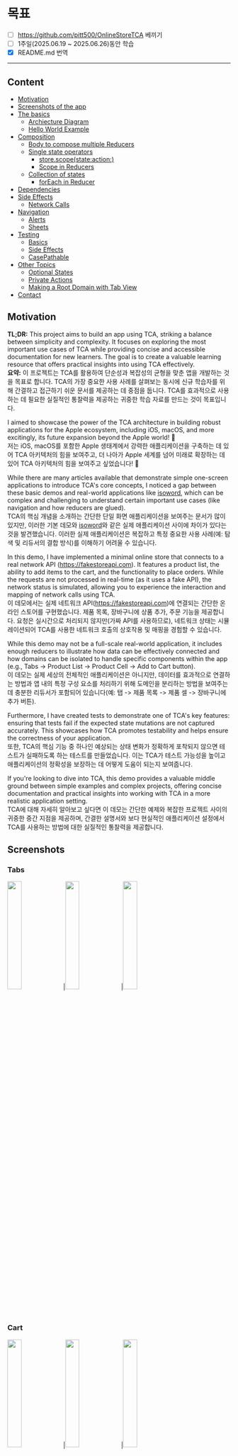 # 목표

- [ ] https://github.com/pitt500/OnlineStoreTCA 베끼기
- [ ] 1주일(2025.06.19 ~ 2025.06.26)동안 학습
- [x] README.md 번역

---

## Content

* [Motivation](#motivation)
* [Screenshots of the app](#screenshots)
* [The basics](#the-basics)
    * [Archiecture Diagram](#archiecture-diagram)
    * [Hello World Example](#hello-world-example)
* [Composition](#composition)
    * [Body to compose multiple Reducers](#body-to-compose-multiple-reducers)
    * [Single state operators](#single-state-operators)
      * [store.scope(state:action:)](#storescopestateaction)
      * [Scope in Reducers](#scope-in-reducers)
    * [Collection of states](#collection-of-states)
      * [forEach in Reducer](#foreach-in-reducer)
* [Dependencies](#dependencies)
* [Side Effects](#side-effects)
    * [Network Calls](#network-calls)
* [Navigation](#navigation)
    * [Alerts](#alerts)
    * [Sheets](#sheets)
* [Testing](#testing)
    * [Basics](#testing-basics)
    * [Side Effects](#testing-side-effects)
    * [CasePathable](#testing-CasePathable)
* [Other Topics](#other-topics)
    * [Optional States](#optional-states)
    * [Private Actions](#private-actions)
    * [Making a Root Domain with Tab View](#making-a-root-domain-with-tab-view)
* [Contact](#contact)

## Motivation

**TL;DR:** This project aims to build an app using TCA, striking a balance between simplicity and complexity. It focuses on exploring the most important use cases of TCA while providing concise and accessible documentation for new learners. The goal is to create a valuable learning resource that offers practical insights into using TCA effectively.  
**요약:** 이 프로젝트는 TCA를 활용하여 단순성과 복잡성의 균형을 맞춘 앱을 개발하는 것을 목표로 합니다. TCA의 가장 중요한 사용 사례를 살펴보는 동시에 신규 학습자를 위해 간결하고 접근하기 쉬운 문서를 제공하는 데 중점을 둡니다. TCA를 효과적으로 사용하는 데 필요한 실질적인 통찰력을 제공하는 귀중한 학습 자료를 만드는 것이 목표입니다. 
 
I aimed to showcase the power of the TCA architecture in building robust applications for the Apple ecosystem, including iOS, macOS, and more excitingly, its future expansion beyond the Apple world! 🚀  
저는 iOS, macOS를 포함한 Apple 생태계에서 강력한 애플리케이션을 구축하는 데 있어 TCA 아키텍처의 힘을 보여주고, 더 나아가 Apple 세계를 넘어 미래로 확장하는 데 있어 TCA 아키텍처의 힘을 보여주고 싶었습니다! 🚀 
 
While there are many articles available that demonstrate simple one-screen applications to introduce TCA's core concepts, I noticed a gap between these basic demos and real-world applications like [isoword](https://github.com/pointfreeco/isowords), which can be complex and challenging to understand certain important use cases (like navigation and how reducers are glued).  
TCA의 핵심 개념을 소개하는 간단한 단일 화면 애플리케이션을 보여주는 문서가 많이 있지만, 이러한 기본 데모와 [isoword](https://github.com/pointfreeco/isowords)와 같은 실제 애플리케이션 사이에 차이가 있다는 것을 발견했습니다. 이러한 실제 애플리케이션은 복잡하고 특정 중요한 사용 사례(예: 탐색 및 리듀서의 결합 방식)를 이해하기 어려울 수 있습니다.  
 
In this demo, I have implemented a minimal online store that connects to a real network API (https://fakestoreapi.com). It features a product list, the ability to add items to the cart, and the functionality to place orders. While the requests are not processed in real-time (as it uses a fake API), the network status is simulated, allowing you to experience the interaction and mapping of network calls using TCA.  
이 데모에서는 실제 네트워크 API(https://fakestoreapi.com)에 연결되는 간단한 온라인 스토어를 구현했습니다. 제품 목록, 장바구니에 상품 추가, 주문 기능을 제공합니다. 요청은 실시간으로 처리되지 않지만(가짜 API를 사용하므로), 네트워크 상태는 시뮬레이션되어 TCA를 사용한 네트워크 호출의 상호작용 및 매핑을 경험할 수 있습니다.  
 
While this demo may not be a full-scale real-world application, it includes enough reducers to illustrate how data can be effectively connected and how domains can be isolated to handle specific components within the app (e.g., Tabs -> Product List -> Product Cell -> Add to Cart button).  
이 데모는 실제 세상의 전체적인 애플리케이션은 아니지만, 데이터를 효과적으로 연결하는 방법과 앱 내의 특정 구성 요소를 처리하기 위해 도메인을 분리하는 방법을 보여주는 데 충분한 리듀서가 포함되어 있습니다(예: 탭 -> 제품 목록 -> 제품 셀 -> 장바구니에 추가 버튼).  
 
Furthermore, I have created tests to demonstrate one of TCA's key features: ensuring that tests fail if the expected state mutations are not captured accurately. This showcases how TCA promotes testability and helps ensure the correctness of your application.  
또한, TCA의 핵심 기능 중 하나인 예상되는 상태 변화가 정확하게 포착되지 않으면 테스트가 실패하도록 하는 테스트를 만들었습니다. 이는 TCA가 테스트 가능성을 높이고 애플리케이션의 정확성을 보장하는 데 어떻게 도움이 되는지 보여줍니다.  
 
If you're looking to dive into TCA, this demo provides a valuable middle ground between simple examples and complex projects, offering concise documentation and practical insights into working with TCA in a more realistic application setting.  
TCA에 대해 자세히 알아보고 싶다면 이 데모는 간단한 예제와 복잡한 프로젝트 사이의 귀중한 중간 지점을 제공하며, 간결한 설명서와 보다 현실적인 애플리케이션 설정에서 TCA를 사용하는 방법에 대한 실질적인 통찰력을 제공합니다.  
 
## Screenshots

### Tabs
<img src="./Images/demo1.png"  width="25%" height="25%">|<img src="./Images/demo2.png"  width="25%" height="25%">|<img src="./Images/demo6.png"  width="25%" height="25%">

### Cart
<img src="./Images/demo3.png"  width="25%" height="25%">|<img src="./Images/demo4.png"  width="25%" height="25%">|<img src="./Images/demo5.png"  width="25%" height="25%">

## The basics
### Archiecture Diagram
<img src="./Images/TCA_Architecture2.png">

### Hello World Example
Consider the following implementation of a simple app using TCA, where you will have two buttons: one to increment a counter displayed on the screen and the other to decrement it.  
TCA를 사용하여 간단한 앱을 구현해 보겠습니다. 여기에는 두 개의 버튼이 있습니다. 하나는 화면에 표시된 카운터를 증가시키는 버튼이고, 다른 하나는 감소시키는 버튼입니다.  
 
Here's an example of how this app would be coded with TCA:  
다음은 TCA를 사용하여 이 앱을 코딩하는 방법의 예입니다.  
 
1. A struct that will represent the domain of the feature. This struct must conform `ReducerProtocol` protocol and providing `State` struct, `Action` enum and `reduce` method.
<br>기능의 도메인을 나타내는 구조체입니다. 이 구조체는 `ReducerProtocol` 프로토콜을 준수해야 하며 `State` 구조체, `Action` 열거형, 그리고 `reduce` 메서드를 제공해야 합니다. 
 
```swift
struct CounterDomain: ReducerProtocol {
    struct State {
        // 기능의 상태 (State of the feature)
    }

    enum Action {
        // 앱에서 할 수 있는 작업 (actions that use can do in the app)
    }
    
    func reduce(into state: inout State, action: Action) -> EffectTask<Action> {
        // Method that will mutate the state given an action.
        // 동작(action)이 주어졌을 때 상태(state)를 변경하는 메서드입니다.
    }
}
```

2. The view that is presented in the screen will display the current state of the app.
<br>화면에 표시되는 뷰는 앱의 현재 상태(state)를 표시합니다.
<!-- [-] 0 [+] -->
<img src="./Images/viewDemo1.png" width="30%" height="30%">

```swift
struct State: Equatable {
    var counter = 0
}
```

3. When the user presses a button (let's say increase button), it will internally send an action to the store.
<br>사용자가 버튼(예를 들어 증가 버튼)을 누르면 내부적으로 스토어에 작업(action)이 전송됩니다.
<img src="./Images/actionDemo1.png" width="30%" height="30%">

```swift
enum Action: Equatable {
    case increaseCounter
    case decreaseCounter
}
```
 
4. The action will be received by the reducer and proceed to mutate the state. Reducer MUST also return an effect, that represent logic from the "outside world" (network calls, notifications, database, etc). If no effect is needed, just return `EffectTask.none` .
<br>액션은 리듀서(현재 상태와 액션을 받아 새로운 상태를 반환하는 순수 함수)에 의해 수신되어 상태를 변경합니다. 리듀서는 "외부 세계"(네트워크 호출, 알림, 데이터베이스 등)의 로직을 나타내는 이펙트(effect)도 반환해야 합니다. 이펙트가 필요하지 않으면 `EffectTask.none`을 반환하면 됩니다.
 - 비순수 작업은 이펙트를 통해 따로 실행하게끔 분리
 - 예) 리듀서는 네트워크 요청 자체를 수행하지 않고, “이런 요청을 수행하라”는 명령(Task)을 반환
  - 리듀서는 여전히 순수함수로 유지 (상태만 변경하고, 이펙트를 기술만 함)
```swift
func reduce(into state: inout State, action: Action) -> EffectTask<Action> {
    switch action {
    case .increaseCounter:
        state.counter += 1 // 상태 변경
        return .none // 이펙트 반환 (아무것도 안함)
    case .decreaseCounter:
        state.counter -= 1
        return .none
    }
}
```

5. Once the mutation is done and the reducer returned the effect, the view will render the update in the screen.
<br>변형(mutation)이 완료되고 리듀서가 효과를 반환하면 뷰는 화면에 업데이트를 렌더링합니다. 
<!-- [-] 1 [+] -->
<img src="./Images/viewUpdateDemo1.png" width="30%" height="30%">

6. To observe state changes in TCA, we need an object called `viewStore`, that in this example is wrapped within WithViewStore view. We can send an action from the view to the store using `viewStore.send()` and an `Action` value.
<br>TCA에서 상태 변경을 관찰하려면 `viewStore`라는 객체가 필요합니다. 이 예제에서는 이 객체가 WithViewStore 뷰로 래핑됩니다. `viewStore.send()`와 `Action` 값을 사용하여 뷰에서 스토어로 액션을 전송할 수 있습니다. 

```swift
struct ContentView: View {
    let store: Store<State, Action> // 상태와 작업을 저장하는 스토어

    var body: some View {
        WithViewStore(self.store) { viewStore in
            HStack {
                Button {
                    viewStore.send(.decreaseCounter) // decreaseCounter 액션을 전송
                } label: {
                    Text("-")
                        .padding(10)
                        .background(.blue)
                        .foregroundColor(.white)
                        .cornerRadius(10)
                }
                .buttonStyle(.plain)

                Text(viewStore.counter.description) // counter 값을 표시?
                    .padding(5)

                Button {
                    viewStore.send(.increaseCounter) // increaseCounter 액션을 전송
                } label: {
                    Text("+")
                        .padding(10)
                        .background(.blue)
                        .foregroundColor(.white)
                        .cornerRadius(10)
                }
                .buttonStyle(.plain)
            }
        }
    }
}
```

7. View is initialized by a `Store` object.
<br>View는 `Store` 객체에 의해 초기화됩니다. 

```swift
ContentView(
    store: Store(
        initialState: CounterDomain.State(),
        reducer: CounterDomain()
    )
)
```

## Composition (구성, 조립)

Composition refers to the process of building complex software systems by combining smaller, reusable software components. Take a look to this image:  
구성(Composition)은 작고 재사용 가능한 소프트웨어 구성 요소를 결합하여 복잡한 소프트웨어 시스템을 구축하는 과정을 말합니다. 다음 이미지를 살펴보세요.  

<!-- 카운터와 Add to Cart 버튼, 상품 사진, 상품명 컴포넌트를 조합해서 앱을 구성하는 사진 -->
<img src="./Images/composition2.png" width="80%" height="80%">

We started with a simple button counter, then we add an extra state to display text, next we put the whole button in a Product cell, and finally, each product cell will be part of a Product list. That is composition!  
간단한 버튼 카운터로 시작해서 텍스트를 표시할 상태를 추가하고, 그다음 버튼 전체를 제품 셀에 배치하고, 마지막으로 각 제품 셀을 제품 목록의 일부로 만듭니다. 이것이 바로 구성입니다!  

### Body to compose multiple Reducers

In the previous example, we demonstrated the usage of `reduce(into:action:)` to create our reducer function and define how state will be modified for each action. However, it's important to note that this method is suitable only for leaf components, which refer to the smallest components in your application.  
이전 예제에서는 `reduce(into:action:)`를 사용하여 리듀서 함수를 생성하고 각 액션의 상태를 어떻게 수정할지 정의하는 방법을 살펴보았습니다. 하지만 이 메서드는 애플리케이션에서 가장 작은 구성 요소를 가리키는 리프 구성 요소에만 적합하다는 점에 유의해야 합니다.  

For larger components, we can leverage the `body` property provided by the `ReducerProtocol`. This property enables you to combine multiple reducers, facilitating the creation of more comprehensive components. By utilizing the `body` property, you can effectively compose and manage the state mutations of these larger components.  
더 큰 컴포넌트의 경우, `ReducerProtocol`에서 제공하는 `body` 속성을 활용할 수 있습니다. 이 속성을 사용하면 여러 리듀서를 결합하여 더욱 포괄적인 컴포넌트를 쉽게 만들 수 있습니다. `body` 속성을 활용하면 이러한 더 큰 컴포넌트의 상태 변경을 효과적으로 구성하고 관리할 수 있습니다.  

```swift
var body: some ReducerProtocol<State, Action> {
    ChildReducer1()
    Reduce { state, action in
        switch action {
        case .increaseCounter:
            state.counter += 1
            return .none
        case .decreaseCounter:
            state.counter -= 1
            return .none
        }
    }
    ChildReducer2()
}
```

`Reduce` 클로저는 항상 부모 도메인의 로직을 캡슐화합니다. 추가 구성 요소를 결합하는 방법을 알아보려면 아래 내용을 계속 읽어보세요.  

> Compared to the previous version of TCA without `ReducerProtocol`, the order of child reducers will not affect the result. Parent Reducer (`Reduce`) will be always executed at the end.<br>`ReducerProtocol`이 없는 이전 버전의 TCA와 비교했을 때, 자식 리듀서의 순서는 결과에 영향을 미치지 않습니다. 부모 리듀서(`Reduce`)는 항상 마지막에 실행됩니다.  

### Single state operators

For single states (all except collections/lists), TCA provides operators to glue the components and make bigger ones.  
단일 상태(컬렉션/목록 제외)의 경우 TCA는 구성 요소를 연결하고 더 큰 구성 요소를 만드는 연산자를 제공합니다.  

#### store.scope(state:action:) 

`store.scope` is an operator used in views to get the child domain's (`AddToCartDomain`) state and action from parent domain (`ProductDomain`) to initialize subviews.  
`store.scope`는 자식 도메인(`AddToCartDomain`)의 상태와 부모 도메인(`ProductDomain`)의 작업을 가져와서 하위 뷰를 초기화하는 데 사용되는 연산자입니다.  

For example, the `ProductDomain` below contains two properties as part of its state: `product` and `addToCartState`.  
예를 들어, 아래의 `ProductDomain`에는 상태의 일부로 `product`와 `addToCartState`라는 두 가지 속성이 포함되어 있습니다.  

```swift
struct ProductDomain: ReducerProtocol {
    struct State: Equatable, Identifiable {
        let product: Product
        // 서브도메인 AddToCartDomain의 상태를 초기화
        // 서브도메인의 상태도 포함
        var addToCartState = AddToCartDomain.State() 
    }
    // ...
```

 - 장바구니에 담기 기능의 상태, 액션, 리듀서는 `AddToCartDomain` 안에 완전히 캡슐화
 - `ProductDomain`은 `AddToCartDomain`을 자식처럼 포함시켜서 연결만 해주면 됨
 - 관심사의 분리(ProductDomain은 제품 화면만, AddCart... 는 장바구니 액션만 관리), 재사용성 증가, 유지보수성 향상 

Furthermore, we utilize an action with an associated value that encapsulates all actions from the child domain, providing a comprehensive and cohesive approach.  
더욱이 우리는 자식 도메인의 모든 동작을 캡슐화하는 연관된 값(associated value)이 있는 동작(action)을 활용하여 포괄적이고 응집력 있는(comprehensive and cohesive) 접근 방식을 제공합니다.  

```swift
struct ProductDomain: ReducerProtocol {
    // State ...

    enum Action {
        case addToCart(AddToCartDomain.Action)
    }
    // ...
```


Let's consider the scenario where we need to configure the `ProductCell` view below.  
아래에서 `ProductCell` 뷰를 구성해야 하는 시나리오를 고려해 보겠습니다.  

The `ProductCell` is designed to handle the `ProductDomain`, while we need to provide some information to initialize the `AddToCartButton`. 
 `ProductCell`은 `ProductDomain`을 처리하도록 설계되었지만, `AddToCartButton`을 초기화하기 위한 정보를 제공해야 합니다.  
 
However, the `AddToCartButton` is only aware of its own domain, `AddToCartDomain`, and not the `ProductDomain`.  
그러나 `AddToCartButton`은 자체 도메인인 `AddToCartDomain`만 인식하고 `ProductDomain`은 인식하지 못합니다.  

To address this, we can use the `scope` method from `store` to get the child's state and action from parent domain.  
이 문제를 해결하기 위해 `store`의 `scope` 메서드를 사용하여 부모 도메인에서 자식 도메인의 상태와 동작을 가져올 수 있습니다. 
 
This enables us to narrow down the scope of the button to focus solely on its own functionality.  
이렇게 하면 버튼의 범위를 좁혀 버튼 자체 기능에만 집중할 수 있습니다.  

```swift
struct ProductCell: View {
    let store: Store<ProductDomain.State, ProductDomain.Action>
    
    var body: some View {
        WithViewStore(self.store) { viewStore in
            // More views here ...
            AddToCartButton(
                store: self.store.scope( // store의 scope 메서드: 부모 도메인(Product...)에서 자식 도메인(AddToCart...)의 상태와 동작을 가져올 수 있음
                    state: \.addToCartState,
                    action: ProductDomain.Action.addToCart
                )
            )
        }
    }
```

By employing this approach, the `AddToCartDomain` will solely possess knowledge of its own state and remain unaware of any product-related information.  
이 접근 방식을 사용하면 `AddToCartDomain`은 자체 상태에 대한 지식(장바구니 추가 관련)만 가지게 되고 제품 관련 정보(Product 관련)는 전혀 알 수 없게 됩니다.  


#### Scope in Reducers

`Scope` is utilized within the `body` to seamlessly transform the child reducer (`AddToCart`) into a compatible form that aligns with the parent reducer (`Product`). This allows for smooth integration and interaction between the two.  
`body` 내에서 `Scope`를 활용하여 자식 리듀서(`AddToCart`)를 부모 리듀서(`Product`)와 일치하는 호환 가능한 형태로 원활하게 변환합니다. 이를 통해 두 리듀서 간의 원활한 통합과 상호작용이 가능합니다.  

```swift
var body: some ReducerProtocol<State, Action> {
    // /ProductDo... : case path 문법: enum 열거형에서 특정 Value를 꺼내거나 넣을 수 있는 경로
    // enum Action { case addToCart(AddToCartDomain.Action) } 에서 안의 값 AddToCartDomain.Action을 꺼내기 위함
    Scope(state: \.addToCartState, action: /ProductDomain.Action.addToCart) {
        AddToCartDomain()
    }
    Reduce { state, action in
        // Parent Reducer logic ...
    }
}
```

This transformation becomes highly valuable when combining multiple reducers to construct a more complex component.  
이러한 변환은 여러 개의 리듀서를 결합하여 더 복잡한 구성요소를 구성할 때 매우 귀중해집니다.  

> 이전 버전에서는 `pullback` 및 `combine` 연산자를 사용하여 동일한 연산을 수행했습니다. 이 [동영상](https://youtu.be/Zf2pFEa3uew)을 시청할 수 있습니다.

### Collection of states

Are you looking to manage a collection of states? TCA offers excellent support for that as well!  
여러 상태를 관리하고 싶으신가요? TCA가 훌륭한 지원을 제공해 드립니다!  

In this particular example, instead of using a regular array, TCA requires a list of (`Product`) states, which can be achieved by utilizing `IdentifiedArray`:  
이 특정 예에서 TCA는 일반 배열을 사용하는 대신 `IdentifiedArray`를 활용하여 달성할 수 있는 (`Product`) 상태 목록을 요구합니다.  
```swift
struct ProductListDomain: ReducerProtocol {
    struct State: Equatable {
        var productList: IdentifiedArrayOf<ProductDomain.State> = []
        // ...    
    }
    // ...
}
```

#### forEach in Reducer

The `forEach` operator functions similarly to the [`Scope`](#scope-in-reducers) operator, with the distinction that it operates on a collection of states. It effectively transforms the child reducers into compatible forms that align with the parent reducer.  
`forEach` 연산자는 [`Scope`](#scope-in-reducers) 연산자와 유사하게 동작하지만, 상태 컬렉션에 대해 동작한다는 차이점이 있습니다. 이 연산자는 자식 리듀서를 부모 리듀서와 호환되는 형태로 효과적으로 변환합니다.  

```swift
struct ProductListDomain: ReducerProtocol {
    // State and Actions ...
    
    var body: some ReducerProtocol<State, Action> {
        Reduce { state, action in
            // Parent Reducer...
        }
        .forEach(
            \.productList, 
            action: /ProductListDomain.Action.product(id:action:)
        ) {
            ProductDomain()
        }
    }
}
```

Subsequently, in the user interface, we employ `ForEachStore` and `store.scope` to iterate through all the (`Product`) states and actions. This enables us to send actions to the corresponding cell and modify its state accordingly.  
이후 사용자 인터페이스에서 `ForEachStore`와 `store.scope`를 사용하여 모든 (`Product`) 상태와 동작을 반복합니다. 이를 통해 해당 셀에 동작을 전송하고 그에 따라 상태를 수정할 수 있습니다.  

```swift
List {
    ForEachStore(
        self.store.scope(
            state: \.productListState,
            action: ProductListDomain.Action
                .product(id: action:)
        )
    ) {
        ProductCell(store: $0)
    }
}
```

> 레거시 `forEach` 연산자가 있습니다. 자세히 알아보려면 이 [비디오](https://youtu.be/sid-zfggYhQ)를 확인하세요.

## Dependencies

In previous iterations of TCA, `Environment` played a crucial role in consolidating all the dependencies utilized by a domain.  
이전 버전의 TCA에서는 `환경`이 도메인에서 사용되는 모든 종속성을 통합하는 데 중요한 역할을 했습니다.  

With the introduction of the [`ReducerProtocol`](https://www.pointfree.co/blog/posts/81-announcing-the-reducer-protocol), we have eliminated the concept of `Environment`. As a result, dependencies now reside directly within the domain.  
[`ReducerProtocol`](https://www.pointfree.co/blog/posts/81-announcing-the-reducer-protocol)의 도입으로 `환경`이라는 개념이 사라졌습니다. 그 결과, 종속성(도메인 로직(예: 리듀서)이 외부 세계와 상호작용하기 위해 의존하는 기능이나 객체)은 이제 도메인 내에 직접 존재합니다.  

도메인 로직은 이 종속성들을 함수로 주입받아 사용함으로써:
 - 외부 시스템에 의존은 하되,
 - 직접 호출하지 않고,
 - 테스트 가능하고 유연하게 작성할 수 있게 됩니다.

```swift
struct ProductListDomain: ReducerProtocol {
    // State ...

    // Actions...

    var fetchProducts: () async throws -> [Product] // 네트워크에서 제품 목록 가져오기 -> 도메인이 스스로 못함
    var sendOrder: ([CartItem]) async throws -> String // 장바구니 항목을 서버로 전송
    var uuid: () -> UUID // UUID 생성 -> 테스트 시 고정값으로 대체 가능

    // Reducer ...
}
```

Nevertheless, we have the option to leverage the [Dependencies Framework](https://github.com/pointfreeco/swift-dependencies) to achieve a more enhanced approach in managing our dependencies:  
그럼에도 불구하고, 우리는 종속성을 관리하는 데 있어 보다 향상된 접근 방식을 얻기 위해 [종속성 프레임워크](https://github.com/pointfreeco/swift-dependencies)를 활용할 수 있는 옵션이 있습니다.  

```swift
struct ProductListDomain: ReducerProtocol {
    // State ...

    // Actions...

    @Dependency(\.apiClient.fetchProducts) var fetchProducts
    @Dependency(\.apiClient.sendOrder) var sendOrder
    @Dependency(\.uuid) var uuid

    // Reducer ...
}
```

> TCA에서 Environment 객체가 작동하는 방식에 대해 자세히 알아보려면 이 [비디오](https://youtu.be/sid-zfggYhQ?list=PLHWvYoDHvsOVo4tklgLW1g7gy4Kmk4kjw&t=103)를 시청하세요.

## Side Effects

A side effect refers to an observable change that arises when executing a function or method. This encompasses actions such as modifying state outside the function, performing I/O operations to a file or making network requests. TCA facilitates the encapsulation of such side effects through the use of `EffectTask` objects.  
부작용은 함수나 메서드를 실행할 때 발생하는 관찰 가능한 변화를 의미합니다. 여기에는 함수 외부에서 상태를 수정하거나, 파일에 I/O 작업을 수행하거나, 네트워크 요청을 하는 등의 동작이 포함됩니다. TCA는 `EffectTask` 객체를 사용하여 이러한 부작용을 캡슐화합니다.  

<img src="./Images/sideEffects1.png" width="80%" height="80%">

> If you want to learn more about side effects, check out this [video](https://youtu.be/t3HHam3GYkU)

### Network calls

Network calls are a fundamental aspect of mobile development, and TCA offers robust tools to handle them efficiently. As network calls are considered external interactions or [side effects](#side-effects), TCA utilizes the `EffectTask` object to encapsulate these calls. Specifically, network calls are encapsulated within the `EffectTask.task` construct, allowing for streamlined management of asynchronous operations within the TCA framework.
네트워크 호출은 모바일 개발의 기본적인 측면이며, TCA는 이를 효율적으로 처리할 수 있는 강력한 도구를 제공합니다. 네트워크 호출은 외부 상호작용 또는 [부작용](#side-effects)으로 간주되므로 TCA는 `EffectTask` 객체를 사용하여 이러한 호출을 캡슐화합니다. 특히, 네트워크 호출은 `EffectTask.task` 구조 내에 캡슐화되어 TCA 프레임워크 내에서 비동기 작업을 효율적으로 관리할 수 있습니다.  

However, it's important to note that the task operator alone is responsible for making the web API call. To obtain the actual response, an additional action needs to be implemented, which will capture and store the result within a `TaskResult` object.
하지만 웹 API 호출은 작업 연산자(task operator)만 담당한다는 점에 유의해야 합니다. 실제 응답을 얻으려면 결과를 캡처하여 `TaskResult` 객체에 저장하는 추가 액션을 구현해야 합니다.  

```
enum TaskResult<Success> {
  case success(Success)
  case failure(Error)
}
```

```swift
struct ProductListDomain: ReducerProtocol {
    // State and more ...
    
    enum Action: Equatable {
        case fetchProducts
        case fetchProductsResponse(TaskResult<[Product]>)
    }
   
    var fetchProducts: () async throws -> [Product]
    var uuid: () -> UUID
    
    var body: some ReducerProtocol<State, Action> {
        // Other child reducers...
        Reduce { state, action in
            switch action {
            case .fetchProducts:
                return .task {
                    // Just making the call 
                    await .fetchProductsResponse(
                        TaskResult { try await fetchProducts() }
                    )
                }
            case .fetchProductsResponse(.success(let products)):
                // Getting the success response
                // IdentifiedArray:  Identifiable 프로토콜을 따르는 요소를 효율적으로 다룰 수 있게 해줍니다. (ID 접근 가능, 순서 보존, 중복 없음)
                // 비동기로 받아온 상품 목록을, 각각 식별 가능한 상태 객체로 변환하고 리스트에 반영하는 부분입니다.
                state.productListState = IdentifiedArrayOf(
                    uniqueElements: products.map {
                        ProductDomain.State(
                            id: uuid(),
                            product: $0
                        )
                    }
                )
                return .none
            case .fetchProductsResponse(.failure(let error)):
                // Getting an error from the web API
                print("Error getting products, try again later.", error)
                return .none
            }
        }
    }
}
```

> To learn more about network requests in TCA, I recommend watching this insightful [video](https://youtu.be/sid-zfggYhQ?list=PLHWvYoDHvsOVo4tklgLW1g7gy4Kmk4kjw&t=144) that explains asynchronous requests. Additionally, you can refer to this informative [video](https://youtu.be/j2qymM6i9n4) that demonstrates the configuration of a real web API call, providing practical insights into the process.

## Navigation

 Navigation is a huge and complex topic. Navigation are alerts, confirmation dialogs, sheets, popovers and links. Also, you can add a custom navigations if you want. In this project you will see alerts and sheets.  
탐색은 방대하고 복잡한 주제입니다. 탐색에는 알림(alerts), 확인 대화상자, 시트, 팝오버, 링크가 포함됩니다. 원하는 경우 사용자 지정 탐색을 추가할 수도 있습니다. 이 프로젝트에서는 알림과 시트를 살펴보겠습니다.  

### Alerts

TCA 라이브러리는 `AlertView`를 지원하여 TCA 아키텍처를 벗어나지 않고도 사용자 지정 상태 추가 및 일관된 UI 구축 방식을 지원합니다. TCA를 사용하여 나만의 알림을 만들려면 다음 단계를 따르세요.  

1. Create the alert actions inside of the Action enum of the reducer. The recommended way is create a nested enum inside the action.
<br>리듀서의 Action 열거형 내부에 알림 액션을 생성합니다. 권장하는 방법은 액션 내부에 중첩된 열거형을 생성하는 것입니다.  

```swift
enum Action: Equatable {
    enum Alert {
        case alertAction1
        case alertAction2
        ....
    }
}
```

2. Next, create a case alert and use `PresentationAction`.
<br>다음으로, case alert을 만들고 `PresentationAction`을 사용합니다.

```swift
enum Action: Equatable {
    case alert(PresentationAction<Alert>)
    case alertButtonTapped

    enum Alert {
        case alertAction1
        case alertAction2
        ....
    }
}
```

`PresentationAction` is a generic that represents the presented actions and an special action named dismiss. This is very useful case because with the dismiss action, the reducer can manage if a side effect is running and remove to the system. More information about effect cancelling in navigations [here](https://www.pointfree.co/collections/composable-architecture/navigation/ep225-composable-navigation-behavior).
<br>`PresentationAction`은 제시된 액션과 'dismiss'라는 특수 액션을 나타내는 제네릭 액션입니다. 이 액션은 리듀서가 이 액션을 통해 사이드 이펙트 실행 여부를 관리하고 시스템에서 제거할 수 있기 때문에 매우 유용합니다.

```swift
public enum PresentationAction<Action> {
  /// An action sent to `nil` out the associated presentation state.
  case dismiss

  /// An action sent to the associated, non-`nil` presentation state.
  /// indirect는 Swift의 열거형(enum)에서 자기 자신을 재귀적으로 참조할 수 있게 해주는 키워드입니다. (힙 메모리에 할당)
  indirect case presented(Action)
}
```

3. Create an alert state inside of the reducer.
<br>리듀서 내부에 알림 상태를 생성합니다.

```swift
@Presents var alert: AlertState<Action.Alert>?
```

`@Presents` is a property wrapper that you need to use when creates a navigation state in the reducer. The reason to use `@Presents` is when composing a lots of features together, the root state could overflow the stack. More information [here](https://www.pointfree.co/collections/composable-architecture/navigation/ep230-composable-navigation-stack-vs-heap).  
`@Presents`는 리듀서에서 탐색 상태를 생성할 때 사용해야 하는 속성 래퍼입니다. `@Presents`를 사용하는 이유는 여러 기능을 함께 구성할 때 루트 상태가 스택을 오버플로할 수 있기 때문입니다. 

4. Extent `AlertState` and create as many alerts as you want. You can create a property wrapper or a function if you need some dynamic information.
<br>`AlertState`의 범위를 지정하고 원하는 만큼 알림을 생성하세요. 동적 정보가 필요한 경우 속성 래퍼나 함수를 생성할 수 있습니다.

```swift
extension AlertState where Action == CartListDomain.Action.Alert {
    static var successAlert: AlertState {
        AlertState {
            TextState("Thank you!")
        } actions: {
            ButtonState(action: .dismissSuccessAlert, label: { TextState("Done") })
            ButtonState(role: .cancel, action: .didCancelConfirmation, label: { TextState("Cancel") })
        } message: {
            TextState("Your order is in process.")
        }
    }

    static func confirmationAlert(totalPriceString: String) -> AlertState {
        AlertState {
            TextState("Confirm your purchase")
        } actions: {
            ButtonState(action: .didConfirmPurchase, label: { TextState("Pay \(totalPriceString)") })
            ButtonState(role: .cancel, action: .didCancelConfirmation, label: { TextState("Cancel") })
        } message: {
            TextState("Do you want to proceed with your purchase of \(totalPriceString)?")
        }
    }
}
```

5. Inside of the body of the reducer you can set the alert. As the state is an optional value, you need to implement `ifLet` in the reducer. This is a particular modifier that not need a reducer like a tipical `ifLet` reducer.
<br>리듀서 본문 내에서 알림을 설정할 수 있습니다. state는 선택 사항이므로 리듀서에 `ifLet`을 구현해야 합니다. 이는 일반적인 `ifLet` 리듀서처럼 리듀서가 필요하지 않은 특수한 수정자입니다.
<br><br>
Another question is when you use a reducer for navigation, you will use the binding operator `$` in the state. This is because navigation modifiers in SwiftUI use a binding for presenting, usually the `isPresented` boolean. In this case, in order to manage when the alert is presented or no, you use a binding state in the reducer. Now, the reducer is fully synchronized with the view.
<br>또 다른 질문은 탐색에 리듀서를 사용할 때 상태에 바인딩 연산자 `$`를 사용하게 된다는 것입니다. SwiftUI의 탐색 수정자는 일반적으로 `isPresented` 부울 값을 사용하여 표시를 위한 바인딩을 사용하기 때문입니다. 이 경우, 알림 표시 여부를 관리하기 위해 리듀서에서 바인딩 상태를 사용합니다. 이제 리듀서는 뷰와 완전히 동기화됩니다.

```swift
var body: some ReducerOf<Self> {
        Reduce { state, action in
            switch action {
                case .alert:
                    return .none
                case .alertButtonTapped:
                    state.alert = .successAlert
                    return .none
            }
        }
        .ifLet(
            \.$alert, 
            action: \.alert
        )
}
```

<details>
<summary>See Alerts in previous versions of TCA</summary>

The TCA library also offers support for `AlertView`, enabling the addition of custom state and a consistent UI building approach without deviating from the TCA architecture. To create your own alert using TCA, follow these steps:  
TCA 라이브러리는 `AlertView`도 지원하여 TCA 아키텍처를 벗어나지 않고도 사용자 지정 상태 추가 및 일관된 UI 구축 방식을 구현할 수 있습니다. TCA를 사용하여 나만의 알림을 만들려면 다음 단계를 따르세요.  

1. Create an `AlertState` with actions of your own domain.
2. Create the actions that will trigger events for the alert:
    - Initialize AlertState (`didPressPayButton`)
    - Dismiss the alert (`didCancelConfirmation`)
    - Execute the alert's handler (`didConfirmPurchase`)

```swift
struct CartListDomain: ReducerProtocol {
    struct State: Equatable {
        var confirmationAlert: AlertState<CartListDomain.Action>?
        
        // More properties ...
    }
    
    enum Action: Equatable {
        case didPressPayButton
        case didCancelConfirmation
        case didConfirmPurchase
        
        // More actions ...
    }
    
    var body: some ReducerProtocol<State, Action> {
        Reduce { state, action in
            switch action {
            case .didCancelConfirmation:
                state.confirmationAlert = nil
                return .none
            case .didConfirmPurchase:
                // Sent order and Pay ...
            case .didPressPayButton:
                state.confirmationAlert = AlertState(
                    title: TextState("Confirm your purchase"),
                    message: TextState("Do you want to proceed with your purchase of \(state.totalPriceString)?"),
                    buttons: [
                        .default(
                            TextState("Pay \(state.totalPriceString)"),
                            action: .send(.didConfirmPurchase)),
                        .cancel(TextState("Cancel"), action: .send(.didCancelConfirmation))
                    ]
                )
                return .none
            // More actions ...
            }
        }
        .forEach(\.cartItems, action: /Action.cartItem(id:action:)) {
            CartItemDomain()
        }
    }
}              
```
</details>

### Sheets

Other type of navigation are sheets. To create your own alert using TCA, follow these steps:  
다른 유형의 탐색으로는 시트가 있습니다. TCA를 사용하여 나만의 알림을 만들려면 다음 단계를 따르세요.  

1. As the alerts, create the state. You use `@Presents` to avoid accidentally overflow the stack.
<br>알림과 함께 상태를 생성합니다. `@Presents`를 사용하면 실수로 스택 오버플로를 방지할 수 있습니다.

```swift
@Presents var cartState: CartListDomain.State?
```

2. Next, create the action. Remember to use PresentationAction inside the case of the sheet.
<br>다음으로, 액션을 만듭니다. 시트의 `case` 안에서 PresentationAction을 사용하는 것을 잊지 마세요.

```swift
case cart(PresentationAction<CartListDomain.Action>)
```

3. Create the `ifLet` in the reducer. Here, you need to define the reducer of the destination.
<br>리듀서에 `ifLet`을 생성합니다. 여기서는 대상 리듀서를 정의해야 합니다.

```swift
.ifLet(\.$cartState, action: \.cart) {
    CartListDomain()
}
```

4. Finally, in the view, you can define the sheet operator like this.
<br>마지막으로 뷰에서 시트 연산자를 이렇게 정의할 수 있습니다.

```swift
.sheet(
  item: $store.scope(
    state: \.cartState,
    action: \.cart
  )
) { store in
  CartListView(store: store)
}
```

<details>
<summary>See Sheets in previous versions of TCA</summary>
### Opening Modal Views

If you require to open a view modally in SwiftUI, you will need to use `sheet` modifier and provide a binding parameter:
```swift
func sheet<Content>(
    isPresented: Binding<Bool>,
    onDismiss: (() -> Void)? = nil, @ViewBuilder content: @escaping () -> Content
) -> some View where Content : View
```

To utilize this modifier (or any modifier with binding parameters) in TCA, it is necessary to employ the `binding` operator from `viewStore` and supply two parameters:

1. The state property that will undergo mutation.
2. The action that will trigger the mutation.

```swift
// Domain:
struct Domain: ReducerProtocol {
    struct State {
        var shouldOpenModal = false
    }
    enum Action {
        case setCartView(isPresented: Bool)
    }

    var body: some ReducerProtocol<State, Action> {
        Reduce { state, action in
            switch action {
                case .setCartView(let isPresented):
                    state.shouldOpenModal = isPresented
            }
        }
    }
}

// UI:
Text("Parent View")
.sheet(
    isPresented: viewStore.binding(
        get: \.shouldOpenModal,
        send: Action.setModalView(isPresented:)
    )
) {
    Text("I'm a Modal View!")
}
```

> If you want to lean more about Binding with TCA and SwiftUI, take a look to this [video](https://youtu.be/Ilr8AsoggIY).
</details>

## Testing

### Testing Basics

Testing is a crucial part of software development. TCA has its own tools to test reducers in a very simple way.  
테스트는 소프트웨어 개발의 중요한 부분입니다. TCA는 매우 간단한 방식으로 리듀서를 테스트할 수 있는 자체 도구를 제공합니다.  

When you test a reducer, you will use a TestStore class passing an initial state and a reducer like the store that you are using in the production code.  
리듀서를 테스트할 때는 `TestStore` 클래스를 사용하여 초기 상태와 프로덕션 코드에서 사용하는 스토어와 같은 리듀서를 전달합니다.  

Next, you can send an action but, in this case, send receive a closure that you need to expect the result of this action. For example, when you send increseCounter action, you expect that count is equal to 1 if previously, your state counter is 0.  
다음으로, 액션을 전송할 수 있지만, 이 경우에는 해당 액션의 결과를 기대하는 클로저를 전송하고 수신합니다. 예를 들어, `increseCounter` 액션을 전송할 때, 이전에 상태 카운터가 0이었다면 count가 1이 되어야 합니다.  

Finally, you send a decreaseCounter and the expectation of this action is count state equal to 0 because previously count was setted to 1.  
마지막으로 `decreaseCounter`를 보내면 이 동작에 대한 기대는 count 상태가 0이 되는 것입니다. 이전에 count가 1로 설정되었기 때문입니다.  

```swift
@MainActor
class CounterDomainTest: XCTestCase {
    func testHappyPath() {
        let store = TestStore(
            initialState: CounterDomain.State(),
            reducer: { CounterDomain() }
        )

        await store.send(.increaseCounter) {
            $0.count = 1
        }

        await store.send(.decreaseCounter) {
            $0.count = 0
        }
    }
}
```

### Testing Side effects

The first thing is the ability to mock every side effect of the system. To do that TestStore has a closure for this purpose.  
첫 번째는 시스템의 모든 부작용(side effect)을 모의(mock)할 수 있는 기능입니다. TestStore에는 이를 위한 클로저가 있습니다.  

Notice that `fetchProducts` action has a side effect. When it finishes, send an action `fetchProductsResponse` back to the system. When you test this, you will use `store.receive` for response actions.  
`fetchProducts` 액션에는 side effect가 있습니다. 작업이 완료되면 `fetchProductsResponse` 액션을 시스템으로 다시 보냅니다. 이 액션을 테스트할 때는 응답 액션으로 `store.receive`를 사용합니다.  

```swift
@MainActor
class ProductListDomainTest: XCTestCase {
    func testSideEffects() {
        let products: [Product] = ...
        let store = TestStore(
            initialState: ProductListDomain.State(),
            reducer: { ProductListDomain() }
        ) {
            $0.apiClient.fetchProducts = { products }
        }

         await store.send(.fetchProducts) {
            $0.dataLoadingStatus = .loading
        }
        
        await store.receive(.fetchProductsResponse(.success(products))) {
            $0.products = products
            $0.dataLoadingStatus = .success
        }
    }
}
```

### Testing CasePathable

CasePathable is a nice macro that it has a lot of useful tips. One of those is using keypaths for testing actions. For example, if you have this test.  
CasePathable은 유용한 팁이 많은 훌륭한 매크로입니다. 그중 하나는 액션 테스트를 위해 키패스를 사용하는 것입니다. 예를 들어, 다음과 같은 테스트가 있다고 가정해 보겠습니다.  

```swift
await store.send(
            .cartItem(
                .element(
                    id: cartItemId1,
                    action: .deleteCartItem(product: Product.sample[0]))
            )
        ) {
            ...
        }
```

We can update this with:  
다음을 사용하여 업데이트할 수 있습니다.  

```swift
await store.send(\.cartItem[id: cartItemId1].deleteCartItem, Product.sample[0]) {
    ...
}
```

Another example:  

```swift
await store.send(.alert(.presented(.didConfirmPurchase)))
```

를  

```swift
await store.send(\.alert.didConfirmPurchase)
```

## Other topics

### Optional States

By default, TCA keeps a state in memory throughout the entire lifecycle of an app. However, in certain scenarios, maintaining a state can be resource-intensive and unnecessary. One such case is when dealing with modal views that are displayed for a short duration. In these situations, it is more efficient to use optional states.  
기본적으로 TCA는 앱의 전체 수명 주기 동안 상태를 메모리에 보관합니다. 하지만 특정 상황에서는 상태를 유지하는 것이 리소스를 많이 소모하고 불필요할 수 있습니다. 예를 들어, 짧은 시간 동안 표시되는 모달 뷰를 처리하는 경우가 그렇습니다. 이러한 상황에서는 선택적 상태를 사용하는 것이 더 효율적입니다.  

Creating an optional state in TCA follows the same approach as declaring any optional value in Swift. Simply define the property within the parent state, but instead of assigning a default value, declare it as optional. For instance, in the provided example, the `cartState` property holds an optional state for a Cart List.  
TCA에서 선택적(optional) 상태를 생성하는 것은 Swift에서 옵셔널 값을 선언하는 것과 동일한 접근 방식을 따릅니다. 부모 상태 내에 속성을 정의하고, 기본값을 할당하는 대신 옵셔널 상태로 선언하면 됩니다. 예를 들어, 제공된 예시에서 `cartState` 속성은 장바구니 목록의 옵셔널 상태를 가지고 있습니다.  

```swift
struct ProductListDomain: ReducerProtocol {
    struct State: Equatable {
        var productListState: IdentifiedArrayOf<ProductDomain.State> = []
        var shouldOpenCart = false
        var cartState: CartListDomain.State? // optional state
        
        // More properties...
    }
}
```

Now, in the `Reduce` function, we can utilize the `ifLet` operator to transform the child reducer (`CartListDomain`) into one that is compatible with the parent reducer (`ProductList`).  
이제 `Reduce` 함수에서 `ifLet` 연산자를 사용하여 자식 리듀서(`CartListDomain`)를 부모 리듀서(`ProductList`)와 호환되는 리듀서로 변환할 수 있습니다.  

In the provided example, the `CartListDomain` will be evaluated only if the `cartState` is non-nil. To assign a new non-optional state, the parent reducer will need to initialize the property (`cartState`) when a specific action (`setCartView`) is triggered.  
제공된 예에서 `CartListDomain`은 `cartState`가 nil이 아닌 경우에만 평가(evaluated)됩니다. optional state가 아닌 새로운 non-optional state를 할당하려면 부모 리듀서가 특정 액션(`setCartView`)이 트리거될 때 속성(`cartState`)을 초기화해야 합니다.  

This approach ensures that the optional state is properly handled within the TCA framework and allows for seamless state management between the parent and the optional child reducers.  
이러한 접근 방식은 선택적 상태가 TCA 프레임워크 내에서 적절하게 처리되도록 보장하고 부모와 선택적 자식 리듀서 간의 원활한 상태 관리를 허용합니다.  

```swift
struct ProductListDomain: ReducerProtocol {
    // State and Actions ...
    
    var body: some ReducerProtocol<State, Action> {
        Reduce { state, action in
            switch action {
            //  More cases ...
            case .setCartView(let isPresented):
                state.shouldOpenCart = isPresented
                state.cartState = isPresented
                ? CartListDomain.State(...)
                : nil
                return .none
            }
        }
        .ifLet(\.cartState, action: /ProductListDomain.Action.cart) {
            CartListDomain()
        }
    }
}
```

Lastly, in the view, you can employ `IfLetStore` to unwrap a store with optional state. This allows you to conditionally display the corresponding view that operates with that particular state.  
마지막으로, 뷰에서 `IfLetStore`를 사용하여 선택적 상태를 가진 스토어를 언래핑할 수 있습니다. 이를 통해 특정 상태에 따라 동작하는 해당 뷰를 조건부로 표시할 수 있습니다.  

```swift
List {
    ForEachStore(
        self.store.scope(
            state: \.productListState,
            action: ProductListDomain.Action
                .product(id: action:)
        )
    ) {
        ProductCell(store: $0)
    }
}
.sheet(
    isPresented: viewStore.binding(
        get: \.shouldOpenCart,
        send: ProductListDomain.Action.setCartView(isPresented:)
    )
) {
    IfLetStore(
        self.store.scope(
            state: \.cartState,
            action: ProductListDomain.Action.cart
        )
    ) {
        CartListView(store: $0)
    }
}
```

> If you want to learn more about optional states, check out this [video](https://youtu.be/AV0laQw2OjM).

### Private Actions

By default, when you declare an action in a TCA domain, it is accessible to other reducers as well. However, there are situations where an action is intended to be specific to a particular reducer and does not need to be exposed outside of it.  
기본적으로 TCA 도메인에서 액션을 선언하면 다른 리듀서에서도 해당 액션에 접근할 수 있습니다. 하지만 액션이 특정 리듀서에만 적용되어야 하며, 외부에 노출될 필요가 없는 경우도 있습니다.  

In such cases, you can simply declare private functions to encapsulate those actions within the domain's scope. This approach ensures that the actions remain private and only accessible within the intended context, enhancing the encapsulation and modularity of your TCA implementation:  
이러한 경우, 도메인 범위 내에서 해당 동작을 캡슐화하기 위해 private 함수를 선언하면 됩니다. 이렇게 하면 동작이 private 상태로 유지되고 의도한 컨텍스트 내에서만 접근 가능하므로 TCA 구현의 캡슐화 및 모듈화가 향상됩니다.

```swift
var body: some ReducerProtocol<State, Action>
    // More reducers ...
    Reduce { state, action in
        switch action {
        // More actions ...
        case .cart(let action):
            switch action {
            case .didPressCloseButton:
                return closeCart(state: &state)
            case .dismissSuccessAlert:
                resetProductsToZero(state: &state)

                return .task {
                    .closeCart
                }
            }
        case .closeCart:
            return closeCart(state: &state)
        }
    }
}

private func closeCart(
        state: inout State
) -> Effect<Action, Never> {
    state.shouldOpenCart = false
    state.cartState = nil

    return .none
}

private func resetProductsToZero(
    state: inout State
) {
    for id in state.productListState.map(\.id)
    where state.productListState[id: id]?.count != 0  {
        state.productListState[id: id]?.addToCartState.count = 0
    }
}
```

> For more about private actions, check out this [video](https://youtu.be/7BkZX_7z-jw).

### Invoke the UI

<!-- 232.84달러의 구입을 확정하겠습니까 confirm alert 창 -->
<img src="./Images/alertView1.png" width="50%" height="50%">

```swift
let store: Store<CartListDomain.State, CartListDomain.Action>

Text("Parent View")
.alert(
    self.store.scope(state: \.confirmationAlert, action: { $0 }),
    dismiss: .didCancelConfirmation
)

> Explicit action is always needed for `store.scope`. Check out this commit to learn more: [store.scope](https://github.com/pointfreeco/swift-composable-architecture/commit/da205c71ae72081647dfa1442c811a57181fb990)<br>This [video](https://youtu.be/U3EMduy-DhE) explains more about AlertView in SwiftUI and TCA.

### Making a Root Domain with Tab View

Creating a Root Domain in TCA is similar to creating any other domain. In this case, each property within the state will correspond to a complex substate. To handle tab logic, we can include an enum that represents each tab item, providing a structured approach to managing the different tabs:  
TCA에서 루트 도메인을 만드는 것은 다른 도메인을 만드는 것과 비슷합니다. 이 경우 상태 내의 각 속성은 복잡한 하위 상태에 해당합니다. 탭 로직을 처리하기 위해 각 탭 항목을 나타내는 열거형을 포함하여 다양한 탭을 체계적으로 관리할 수 있습니다.  

```swift
struct RootDomain: ReducerProtocol {
    struct State: Equatable {
        var selectedTab = Tab.products // 현재 선택된 탭
        var productListState = ProductListDomain.State() // ProductListDomain이 관리하는 복잡한 상태
        var profileState = ProfileDomain.State() // profileState: ProfileDomain이 관리하는 복잡한 상태
    }
    
    enum Tab {
        case products
        case profile
    }
    
    enum Action: Equatable {
        case tabSelected(Tab) // 탭이 전환될 때 상태 변경
        case productList(ProductListDomain.Action) // ProductListDomain.Action을 포함하여 위임 처리
        case profile(ProfileDomain.Action) // profile: ProfileDomain.Action을 포함하여 위임 처리
    }
    
    // Dependencies (도메인이 수행할 수 없는 작업을 함수형으로 주입)
    var fetchProducts: @Sendable () async throws -> [Product]
    var sendOrder:  @Sendable ([CartItem]) async throws -> String
    var fetchUserProfile:  @Sendable () async throws -> UserProfile
    var uuid: @Sendable () -> UUID
    
    static let live = Self(
        fetchProducts: APIClient.live.fetchProducts,
        sendOrder: APIClient.live.sendOrder,
        fetchUserProfile: APIClient.live.fetchUserProfile,
        uuid: { UUID() }
    )
    
    var body: some ReducerProtocol<State, Action> {
        Reduce { state, action in
            switch action {
            case .productList:
                return .none
            case .tabSelected(let tab):
                state.selectedTab = tab
                return .none
            case .profile:
                return .none
            }
        }
        
        // Scope는 루트 도메인의 상태와 액션을 하위 도메인과 연결
        // \.는 KeyPath, /RootDomain.Action.caseName은 CasePath
        // 이 둘을 조합해 “루트에서 하위 도메인을 스코프(scope)“함
        // 이렇게 하면 ProductListDomain, ProfileDomain이 자신의 상태와 액션만 알면 되며, 루트 도메인의 상태/액션은 자동 연결됨
        Scope(state: \.productListState, action: /RootDomain.Action.productList) {
            ProductListDomain(
                fetchProducts: fetchProducts,
                sendOrder: sendOrder,
                uuid: uuid
            )
        }
        Scope(state:  \.profileState, action: /RootDomain.Action.profile) {
            ProfileDomain(fetchUserProfile: fetchUserProfile)
        }
    }
}
```

When it comes to the UI implementation, it closely resembles the standard SwiftUI approach, with a small difference. Instead of using a regular property, we hold the `store` property to manage the currently selected tab:  
UI 구현 측면에서는 표준 SwiftUI 방식과 매우 유사하지만, 약간의 차이가 있습니다. 일반 속성을 사용하는 대신, 현재 선택된 탭을 관리하기 위해 `store` 속성을 사용합니다.  

```swift
struct RootView: View {
    // 모든 상태 및 액션을 중앙에서 관리하는 객체, 루트 도메인의 상태(RootDomain.State)와 액션(RootDomain.Action)을 담고 있음, 각 뷰는 store를 통해 상태를 읽고, 액션을 보냄
    let store: Store<RootDomain.State, RootDomain.Action>
    
    var body: some View {
        // WithViewStore: 상태를 구독하고 액션을 보내기 위한 뷰 레벨 wrapper, 내부에서 viewStore를 통해 상태를 읽고, 액션을 전송할 수 있음,  뷰와 TCA 상태 간의 양방향 바인딩을 만들 수 있습니다.
        WithViewStore(self.store) { viewStore in
            TabView(
                selection: viewStore.binding(
                    get: \.selectedTab, // 탭 변경시 (상태 가져옴)
                    send: RootDomain.Action.tabSelected // 액션 전송 (값 변경)
                )
            ) {
                ProductListView(
                    store: self.store.scope( // 하위 도메인의 store를 만듭니다.
                        state: \.productListState,
                        action: RootDomain.Action
                            .productList // (하위 액션)
                    )
                )
                .tabItem {
                    Image(systemName: "list.bullet")
                    Text("Products")
                }
                .tag(RootDomain.Tab.products)
                ProfileView(
                    store: self.store.scope(
                        state: \.profileState,
                        action: RootDomain.Action.profile
                    )
                )
                .tabItem {
                    Image(systemName: "person.fill")
                    Text("Profile")
                }
                .tag(RootDomain.Tab.profile)
            }
        }
    }
}
```

To call RootView, we provide the initial domain state and the reducer:  
RootView를 호출하려면 초기 도메인 상태와 리듀서를 제공합니다.  

To instantiate the `RootView`, you need to provide two parameters: the initial domain state and the reducer:  
`RootView`를 인스턴스화하려면 초기 도메인 상태와 리듀서라는 두 가지 매개변수를 제공해야 합니다.  

```swift
@main
struct OnlineStoreTCAApp: App {
    var body: some Scene {
        WindowGroup {
            RootView(
                store: Store(
                    initialState: RootDomain.State(),
                    reducer: RootDomain.live
                )
            )
        }
    }
}
```

These elements enable the proper initialization and functioning of the `RootView` within the TCA architecture.  
이러한 요소는 TCA 아키텍처 내에서 `RootView`의 적절한 초기화와 기능을 가능하게 합니다.  

> For a comprehensive understanding of this implementation, I recommend checking out this [video](https://youtu.be/a_FwMVIhCHY).

